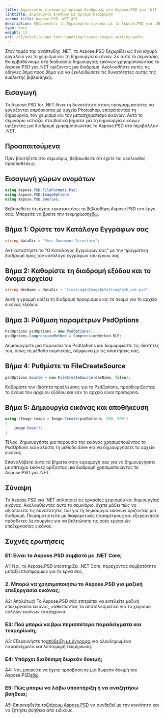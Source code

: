 ```yaml
---
title: Δημιουργία εικόνων με ορισμό διαδρομής στο Aspose.PSD για .NET
linktitle: Δημιουργία εικόνων με ορισμό διαδρομής
second_title: Aspose.PSD .NET API
description: Εξερευνήστε τη δημιουργία εικόνων με το Aspose.PSD για .NET. Ακολουθήστε τον βήμα προς βήμα οδηγό μας και απελευθερώστε τις δυνατότητες αυτής της ισχυρής βιβλιοθήκης.
type: docs
weight: 11
url: /el/net/file-and-font-handling/create-images-setting-path/
---
```

Στον τομέα της ανάπτυξης .NET, το Aspose.PSD ξεχωρίζει ως ένα ισχυρό εργαλείο για το χειρισμό και τη δημιουργία εικόνων. Σε αυτό το σεμινάριο, θα εμβαθύνουμε στη διαδικασία δημιουργίας εικόνων χρησιμοποιώντας το Aspose.PSD για .NET ορίζοντας μια διαδρομή. Ακολουθήστε αυτές τις οδηγίες βήμα προς βήμα για να ξεκλειδώσετε τις δυνατότητες αυτής της ευέλικτης βιβλιοθήκης.

## Εισαγωγή

Το Aspose.PSD for .NET δίνει τη δυνατότητα στους προγραμματιστές να εργάζονται απρόσκοπτα με αρχεία Photoshop, επιτρέποντας τη δημιουργία, τον χειρισμό και τον μετασχηματισμό εικόνων. Αυτό το σεμινάριο εστιάζει στα βασικά βήματα για τη δημιουργία εικόνων ορίζοντας μια διαδρομή χρησιμοποιώντας το Aspose.PSD στο περιβάλλον .NET.

## Προαπαιτούμενα

Πριν βουτήξετε στο σεμινάριο, βεβαιωθείτε ότι έχετε τις ακόλουθες προϋποθέσεις:

## Εισαγωγή χώρων ονομάτων

```csharp
using Aspose.PSD.FileFormats.Psd;
using Aspose.PSD.ImageOptions;
using Aspose.PSD.Sources;
```

Βεβαιωθείτε ότι έχετε εγκαταστήσει τη βιβλιοθήκη Aspose.PSD στο έργο σας. Μπορείτε να βρείτε την τεκμηρίωση[εδώ](https://reference.aspose.com/psd/net/).

## Βήμα 1: Ορίστε τον Κατάλογο Εγγράφων σας

```csharp
string dataDir = "Your Document Directory";
```

Αντικαταστήστε το "Ο Κατάλογος Εγγράφων σας" με την πραγματική διαδρομή προς τον κατάλογο εγγράφων του έργου σας.

## Βήμα 2: Καθορίστε τη διαδρομή εξόδου και το όνομα αρχείου

```csharp
string desName = dataDir + "CreatingAnImageBySettingPath_out.psd";
```

Αυτή η γραμμή ορίζει τη διαδρομή προορισμού και το όνομα για το αρχείο εικόνας εξόδου.

## Βήμα 3: Ρύθμιση παραμέτρων PsdOptions

```csharp
PsdOptions psdOptions = new PsdOptions();
psdOptions.CompressionMethod = CompressionMethod.RLE;
```

Δημιουργήστε μια παρουσία του PsdOptions και διαμορφώστε τις ιδιότητές του, όπως τη μέθοδο συμπίεσης, σύμφωνα με τις απαιτήσεις σας.

## Βήμα 4: Ρυθμίστε το FileCreateSource

```csharp
psdOptions.Source = new FileCreateSource(desName, false);
```

Καθορίστε την ιδιότητα προέλευσης για το PsdOptions, προσδιορίζοντας το όνομα του αρχείου εξόδου και εάν το αρχείο είναι προσωρινό.

## Βήμα 5: Δημιουργία εικόνας και αποθήκευση

```csharp
using (Image image = Image.Create(psdOptions, 500, 500))
{
    image.Save();
}
```

Τέλος, δημιουργήστε μια παρουσία της εικόνας χρησιμοποιώντας το PsdOptions και καλέστε τη μέθοδο Save για να δημιουργήσετε το αρχείο εικόνας.

Επαναλάβετε αυτά τα βήματα στην εφαρμογή σας για να δημιουργήσετε με επιτυχία εικόνες ορίζοντας μια διαδρομή χρησιμοποιώντας το Aspose.PSD για .NET.

## Σύναψη

Το Aspose.PSD για .NET απλοποιεί τις εργασίες χειρισμού και δημιουργίας εικόνας. Ακολουθώντας αυτό το σεμινάριο, έχετε μάθει πώς να αξιοποιείτε τις δυνατότητές του για τη δημιουργία εικόνων ορίζοντας μια διαδρομή. Πειραματιστείτε με διαφορετικές παραμέτρους και εξερευνήστε πρόσθετες λειτουργίες για να βελτιώσετε τις ροές εργασιών επεξεργασίας εικόνας.

## Συχνές ερωτήσεις

### Ε1: Είναι το Aspose.PSD συμβατό με .NET Core;

A1: Ναι, το Aspose.PSD υποστηρίζει .NET Core, παρέχοντας συμβατότητα μεταξύ πλατφορμών για τα έργα σας.

### 2. Μπορώ να χρησιμοποιήσω το Aspose.PSD για μαζική επεξεργασία εικόνας;

Α2: Απολύτως! Το Aspose.PSD σάς επιτρέπει να εκτελείτε μαζική επεξεργασία εικόνας, καθιστώντας το αποτελεσματικό για το χειρισμό πολλών εικόνων ταυτόχρονα.

### Ε3: Πού μπορώ να βρω περισσότερα παραδείγματα και τεκμηρίωση;

 A3: Εξερευνήστε το[απόδειξη με έγγραφα](https://reference.aspose.com/psd/net/) για ολοκληρωμένα παραδείγματα και λεπτομερή τεκμηρίωση.

### Ε4: Υπάρχει διαθέσιμη δωρεάν δοκιμή;

 A4: Ναι, μπορείτε να έχετε πρόσβαση σε μια δωρεάν δοκιμή του Aspose.PSD[εδώ](https://releases.aspose.com/).

### Ε5: Πώς μπορώ να λάβω υποστήριξη ή να αναζητήσω βοήθεια;

 A5: Επισκεφθείτε το[Φόρουμ Aspose.PSD](https://forum.aspose.com/c/psd/34) να συνδεθεί με την κοινότητα και να ζητήσει βοήθεια από ειδικούς.